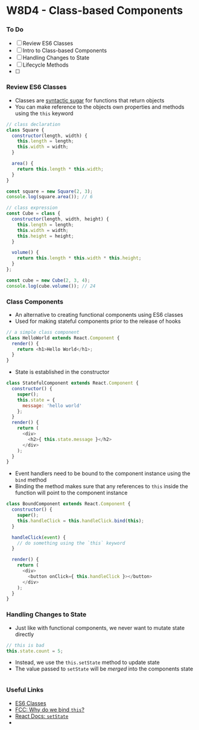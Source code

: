 # W8D4 - Class-based Components

### To Do
- [ ] Review ES6 Classes
- [ ] Intro to Class-based Components
- [ ] Handling Changes to State
- [ ] Lifecycle Methods
- [ ] 

### Review ES6 Classes
* Classes are [syntactic sugar](https://en.wikipedia.org/wiki/Syntactic_sugar) for functions that return objects
* You can make reference to the objects own properties and methods using the `this` keyword

```js
// class declaration
class Square {
  constructor(length, width) {
    this.length = length;
    this.width = width;
  }

  area() {
    return this.length * this.width;
  }
}

const square = new Square(2, 3);
console.log(square.area()); // 6

// class expression
const Cube = class {
  constructor(length, width, height) {
    this.length = length;
    this.width = width;
    this.height = height;
  }

  volume() {
    return this.length * this.width * this.height;
  }
};

const cube = new Cube(2, 3, 4);
console.log(cube.volume()); // 24
```

### Class Components
* An alternative to creating functional components using ES6 classes
* Used for making stateful components prior to the release of hooks

```js
// a simple class component
class HelloWorld extends React.Component {
  render() {
    return <h1>Hello World</h1>;
  }
}
```

* State is established in the constructor

```js
class StatefulComponent extends React.Component {
  constructor() {
    super();
    this.state = {
      message: 'hello world'
    };
  }
  render() {
    return (
      <div>
        <h2>{ this.state.message }</h2>
      </div>
    );
  }
}
```

* Event handlers need to be bound to the component instance using the `bind` method
* Binding the method makes sure that any references to `this` inside the function will point to the component instance

```js
class BoundComponent extends React.Component {
  constructor() {
    super();
    this.handleClick = this.handleClick.bind(this);
  }

  handleClick(event) {
    // do something using the `this` keyword
  }

  render() {
    return (
      <div>
        <button onClick={ this.handleClick }></button>
      </div>
    );
  }
}
```

### Handling Changes to State
* Just like with functional components, we never want to mutate state directly

```js
// this is bad
this.state.count = 5;
```

* Instead, we use the `this.setState` method to update state
* The value passed to `setState` will be _merged_ into the components state

```js

```

### Useful Links
- [ES6 Classes](https://developer.mozilla.org/en-US/docs/Web/JavaScript/Reference/Classes)
- [FCC: Why do we bind `this`?](https://www.freecodecamp.org/news/this-is-why-we-need-to-bind-event-handlers-in-class-components-in-react-f7ea1a6f93eb/)
- [React Docs: `setState`](https://reactjs.org/docs/react-component.html#setstate)
- []()
